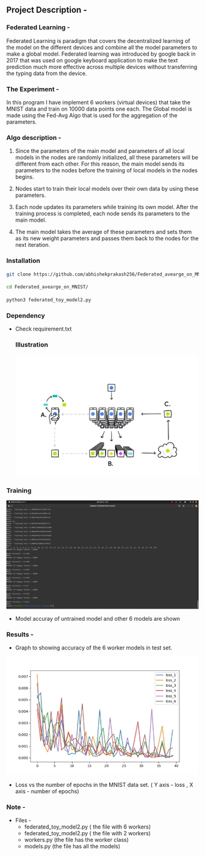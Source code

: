## Project Description -

### Federated Learning -

Federated Learning is paradigm that covers the decentralized learning of the model on the different devices and combine all the model parameters to make a global model. Federated learning was introduced by google back in 2017 that was used on google keyboard application to make the text prediction much more effective across multiple devices without transferring the typing data from the device.

### The Experiment - 

In this program I have implement 6 workers (virtual devices) that take the MNIST data and train on 10000 data points one each. The Global model is made using the Fed-Avg Algo that is used for the aggregation of the parameters.  

### Algo description - 

1. Since the parameters of the main model and parameters of all local models in  the nodes are randomly initialized, all these parameters will be  different from each other. For this reason, the main model sends its  parameters to the nodes before the training of local models in the nodes begins.

2. Nodes start to train their local models over their own data by using these parameters.

3. Each node updates its parameters while training its own model. After the  training process is completed, each node sends its parameters to the  main model.

4. The main model takes the average of these parameters and sets them as its  new weight parameters and passes them back to the nodes for the next  iteration.

### Installation 

```bash
git clone https://github.com/abhishekprakash256/Federated_avearge_on_MNIST

cd Federated_avearge_on_MNIST/

python3 federated_toy_model2.py 

```
### Dependency

- Check requirement.txt
   ### Illustration 

   ![](images/algo.png)



### Training 

![](images/train.png)

- Model accuray of untrained model and other 6 models are shown

### Results - 

- Graph to showing accuracy of the 6 worker models in test set. 

![](images/Figure_1.png)

- Loss vs the number of epochs in the MNIST data set. ( Y axis - loss , X axis - number of epochs)



### Note - 

- Files - 
  - federated_toy_model2.py ( the file with 6 workers)
  - federated_toy_model2.py  ( the file with 2 workers)
  - workers.py (the file has the worker class)
  - models.py (the file has all the models)
